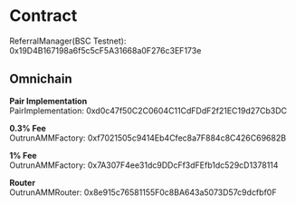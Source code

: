 # Contract

ReferralManager(BSC Testnet): 0x19D4B167198a6f5c5cF5A31668a0F276c3EF173e  

## Omnichain

**Pair Implementation**  
PairImplementation: 0xd0c47f50C2C0604C11CdFDdF2f21EC19d27Cb3DC

**0.3% Fee**  
OutrunAMMFactory: 0xf7021505c9414Eb4Cfec8a7F884c8C426C69682B

**1% Fee**  
OutrunAMMFactory: 0x7A307F4ee31dc9DDcFf3dFEfb1dc529cD1378114  

**Router**  
OutrunAMMRouter: 0x8e915c76581155F0c8BA643a5073D57c9dcfbf0F
